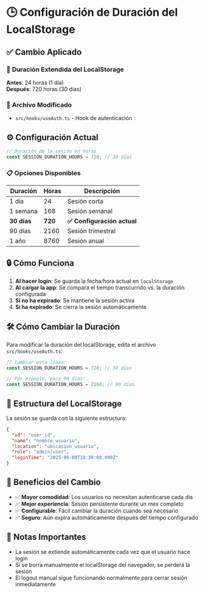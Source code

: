 # 🕒 Configuración de Duración del LocalStorage

## ✅ Cambio Aplicado

### 📅 **Duración Extendida del LocalStorage**

**Antes**: 24 horas (1 día)  
**Después**: 720 horas (30 días)  

### 🔧 **Archivo Modificado**
- `src/hooks/useAuth.ts` - Hook de autenticación

## ⚙️ **Configuración Actual**

```typescript
// Duración de la sesión en horas
const SESSION_DURATION_HOURS = 720; // 30 días
```

### 📋 **Opciones Disponibles**

| Duración | Horas | Descripción |
|----------|-------|-------------|
| 1 día | 24 | Sesión corta |
| 1 semana | 168 | Sesión semanal |
| **30 días** | **720** | **✅ Configuración actual** |
| 90 días | 2160 | Sesión trimestral |
| 1 año | 8760 | Sesión anual |

## 🔒 **Cómo Funciona**

1. **Al hacer login**: Se guarda la fecha/hora actual en `localStorage`
2. **Al cargar la app**: Se compara el tiempo transcurrido vs. la duración configurada
3. **Si no ha expirado**: Se mantiene la sesión activa
4. **Si ha expirado**: Se cierra la sesión automáticamente

## 🛠️ **Cómo Cambiar la Duración**

Para modificar la duración del localStorage, edita el archivo `src/hooks/useAuth.ts`:

```typescript
// Cambiar esta línea:
const SESSION_DURATION_HOURS = 720; // 30 días

// Por ejemplo, para 90 días:
const SESSION_DURATION_HOURS = 2160; // 90 días
```

## 💾 **Estructura del LocalStorage**

La sesión se guarda con la siguiente estructura:

```json
{
  "id": "user_id",
  "name": "nombre_usuario",
  "location": "ubicacion_usuario", 
  "role": "admin|user",
  "loginTime": "2025-06-09T10:30:00.000Z"
}
```

## 🎯 **Beneficios del Cambio**

- ✅ **Mayor comodidad**: Los usuarios no necesitan autenticarse cada día
- ✅ **Mejor experiencia**: Sesión persistente durante un mes completo
- ✅ **Configurable**: Fácil cambiar la duración cuando sea necesario
- ✅ **Seguro**: Aún expira automáticamente después del tiempo configurado

## 📝 **Notas Importantes**

- La sesión se extiende automáticamente cada vez que el usuario hace login
- Si se borra manualmente el localStorage del navegador, se perderá la sesión
- El logout manual sigue funcionando normalmente para cerrar sesión inmediatamente
